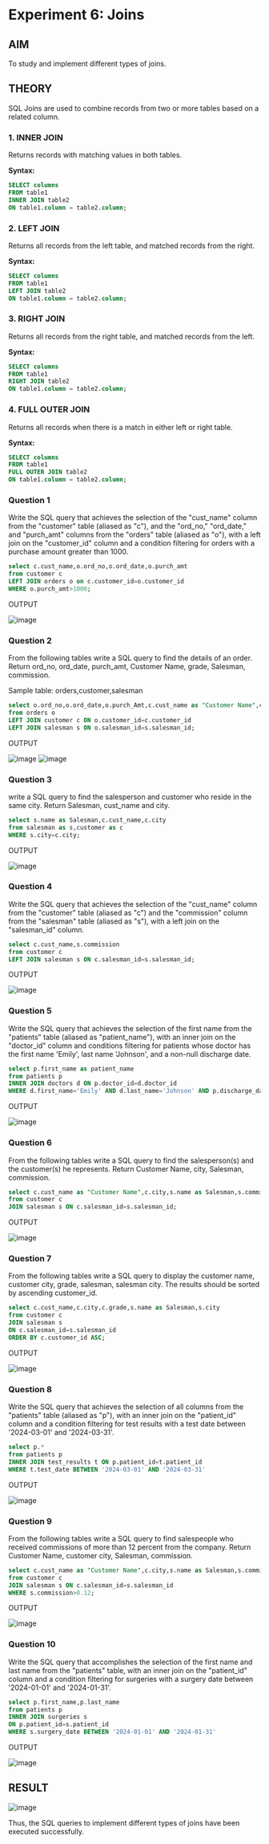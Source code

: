 # Experiment 6: Joins

## AIM
To study and implement different types of joins.

## THEORY

SQL Joins are used to combine records from two or more tables based on a related column.

### 1. INNER JOIN
Returns records with matching values in both tables.

**Syntax:**
```sql
SELECT columns
FROM table1
INNER JOIN table2
ON table1.column = table2.column;
```

### 2. LEFT JOIN
Returns all records from the left table, and matched records from the right.

**Syntax:**

```sql
SELECT columns
FROM table1
LEFT JOIN table2
ON table1.column = table2.column;
```
### 3. RIGHT JOIN
Returns all records from the right table, and matched records from the left.

**Syntax:**

```sql
SELECT columns
FROM table1
RIGHT JOIN table2
ON table1.column = table2.column;
```
### 4. FULL OUTER JOIN
Returns all records when there is a match in either left or right table.

**Syntax:**

```sql
SELECT columns
FROM table1
FULL OUTER JOIN table2
ON table1.column = table2.column;
```
### Question 1
Write the SQL query that achieves the selection of the "cust_name" column from the "customer" table (aliased as "c"), and the "ord_no," "ord_date," and "purch_amt" columns from the "orders" table (aliased as "o"), with a left join on the "customer_id" column and a condition filtering for orders with a purchase amount greater than 1000.
```sql
select c.cust_name,o.ord_no,o.ord_date,o.purch_amt
from customer c
LEFT JOIN orders o on c.customer_id=o.customer_id
WHERE o.purch_amt>1000;
```

OUTPUT

![image](https://github.com/user-attachments/assets/c15e9c19-fcfa-409e-a167-5a8c35d188b9)

### Question 2
From the following tables write a SQL query to find the details of an order. Return ord_no, ord_date, purch_amt, Customer Name, grade, Salesman, commission. 

Sample table: orders,customer,salesman
```sql
select o.ord_no,o.ord_date,o.purch_Amt,c.cust_name as "Customer Name",c.grade,s.name as "Salesman",s.commission
from orders o
LEFT JOIN customer c ON o.customer_id=c.customer_id
LEFT JOIN salesman s ON o.salesman_id=s.salesman_id;
```

OUTPUT

![image](https://github.com/user-attachments/assets/fa2c2651-6272-43d5-a942-29060e540fb7)
![image](https://github.com/user-attachments/assets/7aa1cb42-afc4-4d78-bac1-5b4b5554423c)

### Question 3
write a SQL query to find the salesperson and customer who reside in the same city. Return Salesman, cust_name and city.
```sql
select s.name as Salesman,c.cust_name,c.city
from salesman as s,customer as c
WHERE s.city=c.city;
```
OUTPUT

![image](https://github.com/user-attachments/assets/422c0ad2-8952-40f0-a174-5663bc0d8f44)

### Question 4
Write the SQL query that achieves the selection of the "cust_name" column from the "customer" table (aliased as "c") and the "commission" column from the "salesman" table (aliased as "s"), with a left join on the "salesman_id" column.
```sql
select c.cust_name,s.commission
from customer c
LEFT JOIN salesman s ON c.salesman_id=s.salesman_id;
```

OUTPUT

![image](https://github.com/user-attachments/assets/af880c93-6fd4-4f2c-aa52-2c86b00716da)

### Question 5
Write the SQL query that achieves the selection of the first name from the "patients" table (aliased as "patient_name"), with an inner join on the "doctor_id" column and conditions filtering for patients whose doctor has the first name 'Emily', last name 'Johnson', and a non-null discharge date.
```sql
select p.first_name as patient_name 
from patients p
INNER JOIN doctors d ON p.doctor_id=d.doctor_id
WHERE d.first_name='Emily' AND d.last_name='Johnson' AND p.discharge_date IS NOT NULL;
```
OUTPUT

![image](https://github.com/user-attachments/assets/1613828c-f4f3-43e9-869c-dbe234da73bd)

### Question 6
From the following tables write a SQL query to find the salesperson(s) and the customer(s) he represents. Return Customer Name, city, Salesman, commission.
```sql
select c.cust_name as "Customer Name",c.city,s.name as Salesman,s.commission
from customer c
JOIN salesman s ON c.salesman_id=s.salesman_id;
```

OUTPUT

![image](https://github.com/user-attachments/assets/d8e50967-cfb0-4273-b516-cd4aec8582e7)

### Question 7
From the following tables write a SQL query to display the customer name, customer city, grade, salesman, salesman city. The results should be sorted by ascending customer_id.  
```sql
select c.cust_name,c.city,c.grade,s.name as Salesman,s.city
from customer c
JOIN salesman s
ON c.salesman_id=s.salesman_id
ORDER BY c.customer_id ASC;
```

OUTPUT

![image](https://github.com/user-attachments/assets/f53d5b73-dd91-47ab-92e8-8c4d3617adc4)

### Question 8
Write the SQL query that achieves the selection of all columns from the "patients" table (aliased as "p"), with an inner join on the "patient_id" column and a condition filtering for test results with a test date between '2024-03-01' and '2024-03-31'.
```sql
select p.*
from patients p
INNER JOIN test_results t ON p.patient_id=t.patient_id
WHERE t.test_date BETWEEN '2024-03-01' AND '2024-03-31'
```
OUTPUT

![image](https://github.com/user-attachments/assets/ab32807f-3638-46ad-b836-6d4cb1903892)

### Question 9
 From the following tables write a SQL query to find salespeople who received commissions of more than 12 percent from the company. Return Customer Name, customer city, Salesman, commission.  
 ```sql
select c.cust_name as "Customer Name",c.city,s.name as Salesman,s.commission
from customer c
JOIN salesman s ON c.salesman_id=s.salesman_id
WHERE s.commission>0.12;
```
OUTPUT

![image](https://github.com/user-attachments/assets/90ed564c-9ab3-48ca-a94d-229cb3eee920)


### Question 10
Write the SQL query that accomplishes the selection of the first name and last name from the "patients" table, with an inner join on the "patient_id" column and a condition filtering for surgeries with a surgery date between '2024-01-01' and '2024-01-31'.
```sql
select p.first_name,p.last_name
from patients p
INNER JOIN surgeries s
ON p.patient_id=s.patient_id
WHERE s.surgery_date BETWEEN '2024-01-01' AND '2024-01-31'
```

OUTPUT

![image](https://github.com/user-attachments/assets/2bbd17c6-bf7c-4821-ba43-76511922e848)

## RESULT
![image](https://github.com/user-attachments/assets/10827580-fddd-4cae-9de2-2db3f31bba65)

Thus, the SQL queries to implement different types of joins have been executed successfully.
